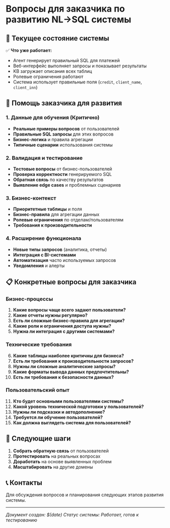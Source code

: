 # Вопросы для заказчика по развитию NL→SQL системы

## 🎯 Текущее состояние системы

✅ **Что уже работает:**
- Агент генерирует правильный SQL для платежей
- Веб-интерфейс выполняет запросы и показывает результаты
- KB загружает описания всех таблиц
- Ролевые ограничения работают
- Система использует правильные поля (`credit`, `client_name`, `client_inn`)

## 🚀 Помощь заказчика для развития

### **1. Данные для обучения (Критично)**
- **Реальные примеры вопросов** от пользователей
- **Правильные SQL запросы** для этих вопросов
- **Бизнес-логика** и правила агрегации
- **Типичные сценарии** использования системы

### **2. Валидация и тестирование**
- **Тестовые вопросы** от бизнес-пользователей
- **Проверка корректности** генерируемого SQL
- **Обратная связь** по качеству результатов
- **Выявление edge cases** и проблемных сценариев

### **3. Бизнес-контекст**
- **Приоритетные таблицы** и поля
- **Бизнес-правила** для агрегации данных
- **Ролевые ограничения** по отделам/пользователям
- **Требования к производительности**

### **4. Расширение функционала**
- **Новые типы запросов** (аналитика, отчеты)
- **Интеграция с BI-системами**
- **Автоматизация** часто используемых запросов
- **Уведомления** и алерты

## 📋 Конкретные вопросы для заказчика

### **Бизнес-процессы**
1. **Какие вопросы чаще всего задают пользователи?**
2. **Какие отчеты нужны регулярно?**
3. **Есть ли сложные бизнес-правила для агрегации?**
4. **Какие роли и ограничения доступа нужны?**
5. **Нужна ли интеграция с другими системами?**

### **Технические требования**
6. **Какие таблицы наиболее критичны для бизнеса?**
7. **Есть ли требования к производительности запросов?**
8. **Нужны ли сложные аналитические запросы?**
9. **Какие форматы вывода данных предпочтительны?**
10. **Есть ли требования к безопасности данных?**

### **Пользовательский опыт**
11. **Кто будет основными пользователями системы?**
12. **Какой уровень технической подготовки у пользователей?**
13. **Нужны ли подсказки и автодополнение?**
14. **Требуется ли обучение пользователей?**
15. **Как должна выглядеть система для пользователей?**

## 🎯 Следующие шаги

1. **Собрать обратную связь** от пользователей
2. **Протестировать** на реальных вопросах
3. **Доработать** на основе выявленных проблем
4. **Масштабировать** на другие домены

## 📞 Контакты

Для обсуждения вопросов и планирования следующих этапов развития системы.

---
*Документ создан: $(date)*
*Статус системы: Работает, готов к тестированию*






